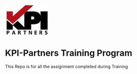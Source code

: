 <img src="https://github.com/Umakant03/KPI-Partners/blob/main/KPI%20Partners.jpg" height="100" width="143">

# KPI-Partners Training Program

This Repo is for all the assignment completed during Training
